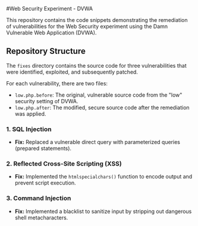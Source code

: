 #Web Security Experiment - DVWA

This repository contains the code snippets demonstrating the remediation of vulnerabilities for the Web Security experiment using the Damn Vulnerable Web Application (DVWA).

## Repository Structure

The `fixes` directory contains the source code for three vulnerabilities that were identified, exploited, and subsequently patched.

For each vulnerability, there are two files:

-   `low.php.before`: The original, vulnerable source code from the "low" security setting of DVWA.
-   `low.php.after`: The modified, secure source code after the remediation was applied.

### 1. SQL Injection
-   **Fix:** Replaced a vulnerable direct query with parameterized queries (prepared statements).

### 2. Reflected Cross-Site Scripting (XSS)
-   **Fix:** Implemented the `htmlspecialchars()` function to encode output and prevent script execution.

### 3. Command Injection
-   **Fix:** Implemented a blacklist to sanitize input by stripping out dangerous shell metacharacters.
